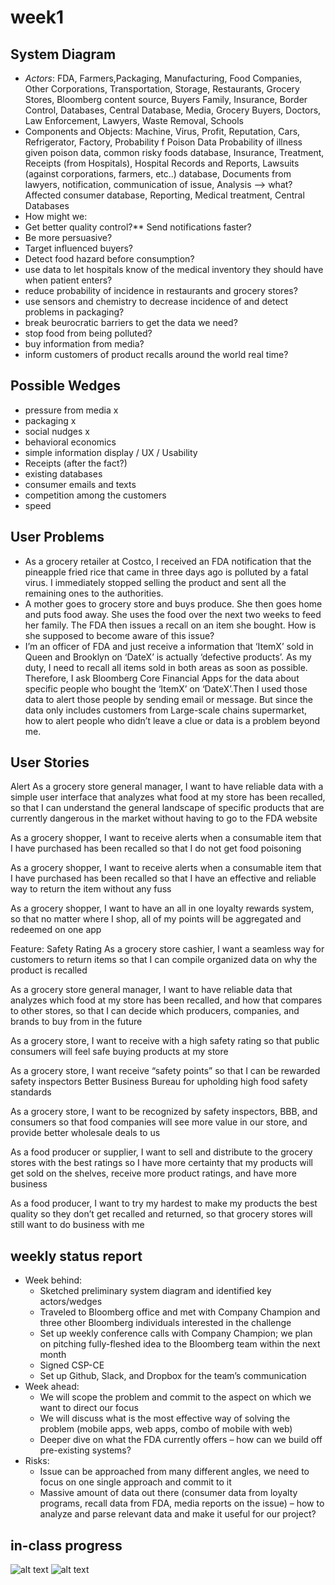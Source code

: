 # week1

## System Diagram 
* *Actors*:
FDA, Farmers,Packaging, Manufacturing, Food Companies, Other Corporations, Transportation, Storage, Restaurants, Grocery Stores, Bloomberg content source, Buyers Family, Insurance, Border Control, Databases, Central Database, Media, Grocery Buyers, Doctors, Law Enforcement, Lawyers, Waste Removal, Schools
* Components and Objects: Machine, Virus, Profit, Reputation, Cars, Refrigerator, Factory, Probability f Poison Data
Probability of illness given poison data, common risky foods database, Insurance, Treatment, Receipts (from Hospitals), Hospital Records and Reports, Lawsuits (against corporations, farmers, etc..) database, Documents from lawyers, notification, communication of issue, Analysis --> what? Affected consumer database, Reporting, Medical treatment, Central Databases
* How might we:
 * Get better quality control?** Send notifications faster?
 * Be more persuasive?
 * Target influenced buyers?
 * Detect food hazard before consumption?
 * use data to let hospitals know of the medical inventory they should have when patient enters?
 * reduce probability of incidence in restaurants and grocery stores?
 * use sensors and chemistry to decrease incidence of and detect problems in packaging?
 * break beurocratic barriers to get the data we need?
 * stop food from being polluted?
 * buy information from media?
 * inform customers of product recalls around the world real time?

## Possible Wedges
* pressure from media x
* packaging x
* social nudges x
* behavioral economics
* simple information display / UX / Usability
* Receipts (after the fact?)
* existing databases 
* consumer emails and texts
* competition among the customers
* speed

## User Problems
* As a grocery retailer at Costco, I received an FDA notification that the pineapple fried rice  that came in three days ago is polluted by a fatal virus. I immediately stopped selling the product and sent all the remaining ones to the authorities. 
* A mother goes to grocery store and buys produce. She then goes home and puts food away. She uses the food over the next two weeks to feed her family. The FDA then issues a recall on an item she bought. How is she supposed to become aware of this issue?
* I’m an officer of FDA and just receive a information that ‘ItemX’ sold in Queen and Brooklyn on ‘DateX’ is actually ‘defective products’. As my duty, I need to recall all items sold in both areas as soon as possible. Therefore, I ask Bloomberg Core Financial Apps for the data about specific people who bought the ‘ItemX’ on ‘DateX’.Then I used those data to alert those people by sending email or message. But since the data only includes customers from Large-scale chains supermarket, how to alert people who didn’t leave a clue or data is a problem beyond me.

## User Stories

Alert
As a grocery store general manager, I want to have reliable data with a simple user interface that analyzes what food at my store has been recalled, so that I can understand the general landscape of specific products that are currently dangerous in the market without having to go to the FDA website

As a grocery shopper, I want to receive alerts when a consumable item that I have purchased has been recalled so that I do not get food poisoning

As a grocery shopper, I want to receive alerts when a consumable item that I have purchased has been recalled so that I have an effective and reliable way to return the item without any fuss

As a grocery shopper, I want to have an all in one loyalty rewards system, so that no matter where I shop, all of my points will be aggregated and redeemed on one app

Feature: Safety Rating
As a grocery store cashier, I want a seamless way for customers to return items so that I can compile organized data on why the product is recalled

As a grocery store general manager, I want to have reliable data that analyzes which food at my store has been recalled, and how that compares to other stores, so that I can decide which producers, companies, and brands to buy from in the future

As a grocery store, I want to receive with a high safety rating so that public consumers will feel safe buying products at my store

As a grocery store, I want receive “safety points” so that I can be rewarded safety inspectors Better Business Bureau for upholding high food safety standards

As a grocery store, I want to be recognized by safety inspectors, BBB, and consumers so that food companies will see more value in our store, and provide better wholesale deals to us

As a food producer or supplier, I want to sell and distribute to the grocery stores with the best ratings so I have more certainty that my products will get sold on the shelves, receive more product ratings, and have more business

As a food producer, I want to try my hardest to make my products the best quality so they don’t get recalled and returned, so that grocery stores will still want to do business with me



## weekly status report
* Week behind:
  * Sketched preliminary system diagram and identified key actors/wedges
  * Traveled to Bloomberg office and met with Company Champion and three other Bloomberg individuals interested in the challenge
  * Set up weekly conference calls with Company Champion; we plan on pitching fully-fleshed idea to the Bloomberg team within the next month
  * Signed CSP-CE
  * Set up Github, Slack, and Dropbox for the team’s communication           
* Week ahead:
  * We will scope the problem and commit to the aspect on which we want to direct our focus
  * We will discuss what is the most effective way of solving the problem (mobile apps, web apps, combo of mobile with web)
  * Deeper dive on what the FDA currently offers – how can we build off pre-existing systems?
* Risks:
  * Issue can be approached from many different angles, we need to focus on one single approach and commit to it
  * Massive amount of data out there (consumer data from loyalty programs, recall data from FDA, media reports on the issue) – how to analyze and parse relevant data and make it useful for our project?

## in-class progress
![alt text](https://github.com/MaxKaye/ctcornellrecall/blob/master/weeklyUpdate/week1/brainStormWeek1.jpg "brainStorm")
![alt text](https://github.com/MaxKaye/ctcornellrecall/blob/master/weeklyUpdate/week1/moreBrainStormWeek1.jpg "wedge")
